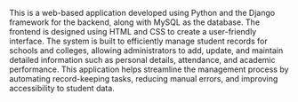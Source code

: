 This is a web-based application developed using Python and the Django framework for the backend, along with MySQL as the database. The frontend is designed using HTML and CSS to create a user-friendly interface. The system is built to efficiently manage student records for schools and colleges, allowing administrators to add, update, and maintain detailed information such as personal details, attendance, and academic performance. This application helps streamline the management process by automating record-keeping tasks, reducing manual errors, and improving accessibility to student data.
